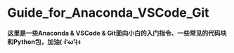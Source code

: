 # Guide_for_Anaconda_VSCode_Git
**这里是一些Anaconda & VSCode & Git面向小白的入门指令、一些常见的代码块和Python包，加油( ง⁼̴̀ω⁼̴́)ง**

